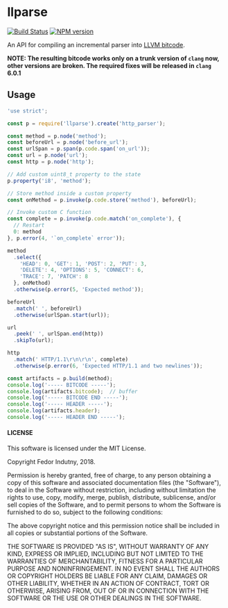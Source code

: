 # llparse
[![Build Status](https://secure.travis-ci.org/indutny/llparse.svg)](http://travis-ci.org/indutny/llparse)
[![NPM version](https://badge.fury.io/js/llparse.svg)](https://badge.fury.io/js/llparse)

An API for compiling an incremental parser into [LLVM bitcode][3].

**NOTE: The resulting bitcode works only on a trunk version of `clang` now,
other versions are broken. The required fixes will be released in
`clang` 6.0.1**

## Usage

```js
'use strict';

const p = require('llparse').create('http_parser');

const method = p.node('method');
const beforeUrl = p.node('before_url');
const urlSpan = p.span(p.code.span('on_url'));
const url = p.node('url');
const http = p.node('http');

// Add custom uint8_t property to the state
p.property('i8', 'method');

// Store method inside a custom property
const onMethod = p.invoke(p.code.store('method'), beforeUrl);

// Invoke custom C function
const complete = p.invoke(p.code.match('on_complete'), {
  // Restart
  0: method
}, p.error(4, '`on_complete` error'));

method
  .select({
    'HEAD': 0, 'GET': 1, 'POST': 2, 'PUT': 3,
    'DELETE': 4, 'OPTIONS': 5, 'CONNECT': 6,
    'TRACE': 7, 'PATCH': 8
  }, onMethod)
  .otherwise(p.error(5, 'Expected method'));

beforeUrl
  .match(' ', beforeUrl)
  .otherwise(urlSpan.start(url));

url
  .peek(' ', urlSpan.end(http))
  .skipTo(url);

http
  .match(' HTTP/1.1\r\n\r\n', complete)
  .otherwise(p.error(6, 'Expected HTTP/1.1 and two newlines'));

const artifacts = p.build(method);
console.log('----- BITCODE -----');
console.log(artifacts.bitcode);  // buffer
console.log('----- BITCODE END -----');
console.log('----- HEADER -----');
console.log(artifacts.header);
console.log('----- HEADER END -----');
```

#### LICENSE

This software is licensed under the MIT License.

Copyright Fedor Indutny, 2018.

Permission is hereby granted, free of charge, to any person obtaining a
copy of this software and associated documentation files (the
"Software"), to deal in the Software without restriction, including
without limitation the rights to use, copy, modify, merge, publish,
distribute, sublicense, and/or sell copies of the Software, and to permit
persons to whom the Software is furnished to do so, subject to the
following conditions:

The above copyright notice and this permission notice shall be included
in all copies or substantial portions of the Software.

THE SOFTWARE IS PROVIDED "AS IS", WITHOUT WARRANTY OF ANY KIND, EXPRESS
OR IMPLIED, INCLUDING BUT NOT LIMITED TO THE WARRANTIES OF
MERCHANTABILITY, FITNESS FOR A PARTICULAR PURPOSE AND NONINFRINGEMENT. IN
NO EVENT SHALL THE AUTHORS OR COPYRIGHT HOLDERS BE LIABLE FOR ANY CLAIM,
DAMAGES OR OTHER LIABILITY, WHETHER IN AN ACTION OF CONTRACT, TORT OR
OTHERWISE, ARISING FROM, OUT OF OR IN CONNECTION WITH THE SOFTWARE OR THE
USE OR OTHER DEALINGS IN THE SOFTWARE.

[0]: https://reviews.llvm.org/D43729
[1]: https://reviews.llvm.org/D43708
[2]: https://reviews.llvm.org/D43695
[3]: https://llvm.org/docs/LangRef.html
